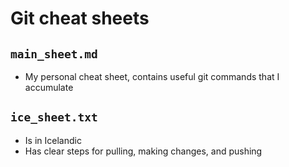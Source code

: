 # Git cheat sheets

## `main_sheet.md`
* My personal cheat sheet, contains useful git commands that I accumulate

## `ice_sheet.txt`
* Is in Icelandic
* Has clear steps for pulling, making changes, and pushing

